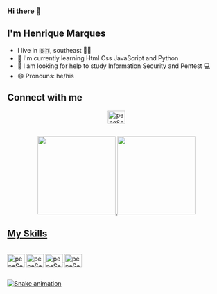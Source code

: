 ###  Hi there 👋

## I'm Henrique Marques

-  I live in :brazil:, southeast 🌅😎
- 🌱 I'm currently learning Html Css JavaScript and Python
- 🤔 I am looking for help to study Information Security and Pentest :computer:
- 😄 Pronouns: he/his

## Connect with me
<div align = "center">
  <a href="https://www.linkedin.com/in/henrique-marques-feliciano-8370aa223/">
    <img align = "center" alt = "pepeSec-linkedin" height = "30" width = "40" src = "https://cdn.jsdelivr.net/gh/devicons/devicon/icons/linkedin/linkedin-original.svg">
  </a>
</div>

##

<div align = "center" style = "display: inline_block">
  <a href="https://github.com/pepeSec">
  <img height = "180em" src = "https://github-readme-stats.vercel.app/api?username=pepeSec&show_icons=true&theme=dark&include_all_commits=true&count_private=true" />
  <img height = "180em" src = "https://github-readme-stats.vercel.app/api/top-langs/?username=pepeSec&layout=compact&langs_count=7&theme=dark" />
</div>

## My Skills

<div style = "display: inline_block"> <br>
  <img align = "center" alt = "pepeSec-Html" height = "30" width = "40" src = "https://cdn.jsdelivr.net/gh/devicons/devicon/icons/html5/html5-original.svg" />
  <img align = "center" alt = "pepeSec-Css" height = "30" width = "40" src = "https://cdn.jsdelivr.net/gh/devicons/devicon/icons/css3/css3-original.svg" />
  <img align = "center" alt = "pepeSec-Js" height = "30" width = "40" src = "https://cdn.jsdelivr.net/gh/devicons/devicon/icons/javascript/javascript-original.svg" />
  <img align = "center" alt = "pepeSec-Py" height = "30" width = "40" src = "https://cdn.jsdelivr.net/gh/devicons/devicon/icons/python/python-original.svg" />
</div>

##

![Snake animation](https://github.com/pepeSec/pepeSec/blob/output/github-contribution-grid-snake.svg)
